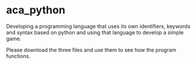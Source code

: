 # aca_python

Developing a programming language that uses its own identifiers, keywords and syntax based on python and using that language to develop a simple game.

Please download the three files and use them to see how the program functions.
